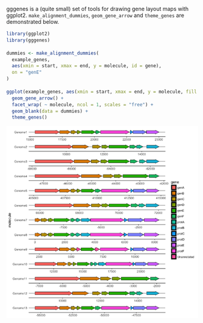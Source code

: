 
gggenes is a (quite small) set of tools for drawing gene layout maps with ggplot2. `make_alignment_dummies`, `geom_gene_arrow` and `theme_genes` are demonstrated below.

``` r
library(ggplot2)
library(gggenes)

dummies <- make_alignment_dummies(
  example_genes,
  aes(xmin = start, xmax = end, y = molecule, id = gene),
  on = "genE"
)

ggplot(example_genes, aes(xmin = start, xmax = end, y = molecule, fill = gene)) +
  geom_gene_arrow() +
  facet_wrap( ~ molecule, ncol = 1, scales = "free") +
  geom_blank(data = dummies) +
  theme_genes()
```

![](man/figures/README-gggenes_example-1.png)
